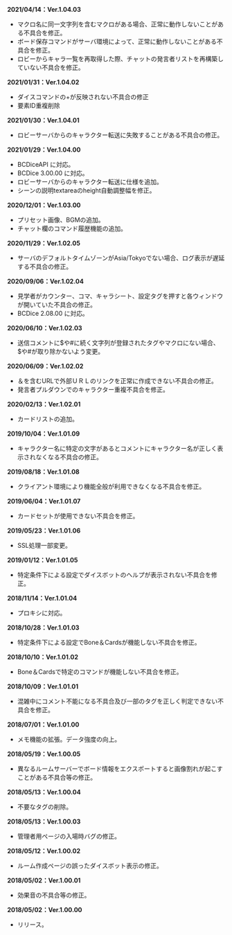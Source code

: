**2021/04/14：Ver.1.04.03**
- マクロ名に同一文字列を含むマクロがある場合、正常に動作しないことがある不具合を修正。
- ボード保存コマンドがサーバ環境によって、正常に動作しないことがある不具合を修正。
- ロビーからキャラ一覧を再取得した際、チャットの発言者リストを再構築していない不具合を修正。

**2021/01/31：Ver.1.04.02**
- ダイスコマンドの+が反映されない不具合の修正
- 要素ID重複削除

**2021/01/30：Ver.1.04.01**
- ロビーサーバからのキャラクター転送に失敗することがある不具合の修正。

**2021/01/29：Ver.1.04.00**
- BCDiceAPI に対応。
- BCDice 3.00.00 に対応。
- ロビーサーバからのキャラクター転送に仕様を追加。
- シーンの説明textareaのheight自動調整幅を修正。

**2020/12/01：Ver.1.03.00**
- プリセット画像、BGMの追加。
- チャット欄のコマンド履歴機能の追加。

**2020/11/29：Ver.1.02.05**
- サーバのデフォルトタイムゾーンがAsia/Tokyoでない場合、ログ表示が遅延する不具合の修正。

**2020/09/06：Ver.1.02.04**
- 見学者がカウンター、コマ、キャラシート、設定タグを押すと各ウィンドウが開いていた不具合の修正。
- BCDice 2.08.00 に対応。

**2020/06/10：Ver.1.02.03**
- 送信コメントに$や#に続く文字列が登録されたタグやマクロにない場合、$や#が取り除かないよう変更。

**2020/06/09：Ver.1.02.02**
- ＆を含むURLで外部ＵＲＬのリンクを正常に作成できない不具合の修正。
- 発言者プルダウンでのキャラクター重複不具合を修正。

**2020/02/13：Ver.1.02.01**
- カードリストの追加。

**2019/10/04：Ver.1.01.09**
- キャラクター名に特定の文字があるとコメントにキャラクター名が正しく表示されなくなる不具合の修正。

**2019/08/18：Ver.1.01.08**
- クライアント環境により機能全般が利用できなくなる不具合を修正。

**2019/06/04：Ver.1.01.07**
- カードセットが使用できない不具合を修正。

**2019/05/23：Ver.1.01.06**
- SSL処理一部変更。

**2019/01/12：Ver.1.01.05**
- 特定条件下による設定でダイスボットのヘルプが表示されない不具合を修正。

**2018/11/14：Ver.1.01.04**
- プロキシに対応。

**2018/10/28：Ver.1.01.03**
- 特定条件下による設定でBone＆Cardsが機能しない不具合を修正。

**2018/10/10：Ver.1.01.02**
- Bone＆Cardsで特定のコマンドが機能しない不具合を修正。

**2018/10/09：Ver.1.01.01**
- 混雑中にコメント不能になる不具合及び一部のタグを正しく判定できない不具合を修正。

**2018/07/01：Ver.1.01.00**
- メモ機能の拡張。データ強度の向上。

**2018/05/19：Ver.1.00.05**
- 異なるルームサーバーでボード情報をエクスポートすると画像割れが起こすことがある不具合等の修正。

**2018/05/13：Ver.1.00.04**
- 不要なタグの削除。

**2018/05/13：Ver.1.00.03**
- 管理者用ページの入場時バグの修正。

**2018/05/12：Ver.1.00.02**
- ルーム作成ページの誤ったダイスボット表示の修正。

**2018/05/02：Ver.1.00.01**
- 効果音の不具合等の修正。

**2018/05/02：Ver.1.00.00**
- リリース。